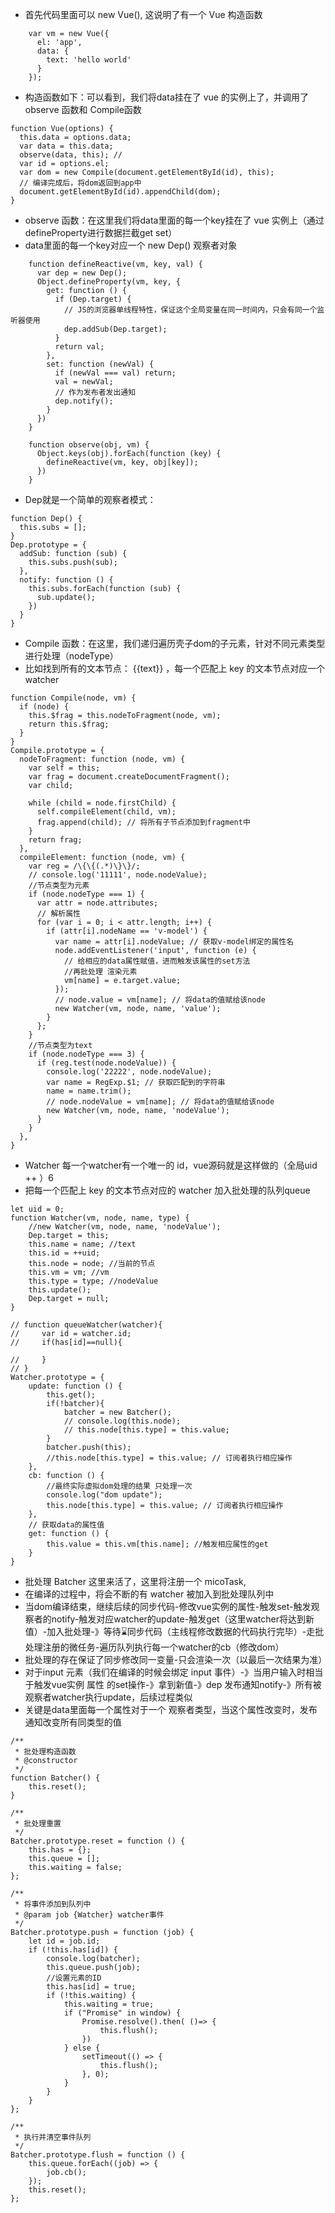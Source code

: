 * 首先代码里面可以 new Vue(), 这说明了有一个 Vue 构造函数
```
    var vm = new Vue({
      el: 'app',
      data: {
        text: 'hello world'
      }
    });
```
* 构造函数如下：可以看到，我们将data挂在了 vue 的实例上了，并调用了 observe 函数和 Compile函数
```
function Vue(options) {
  this.data = options.data;
  var data = this.data;
  observe(data, this); //
  var id = options.el;
  var dom = new Compile(document.getElementById(id), this);
  // 编译完成后，将dom返回到app中
  document.getElementById(id).appendChild(dom);
}
```
* observe 函数：在这里我们将data里面的每一个key挂在了 vue 实例上（通过defineProperty进行数据拦截get set）
* data里面的每一个key对应一个  new Dep() 观察者对象
```
    function defineReactive(vm, key, val) {
      var dep = new Dep();
      Object.defineProperty(vm, key, {
        get: function () {
          if (Dep.target) {
            // JS的浏览器单线程特性，保证这个全局变量在同一时间内，只会有同一个监听器使用
            dep.addSub(Dep.target);
          }
          return val;
        },
        set: function (newVal) {
          if (newVal === val) return;
          val = newVal;
          // 作为发布者发出通知
          dep.notify();
        }
      })
    }

    function observe(obj, vm) {
      Object.keys(obj).forEach(function (key) {
        defineReactive(vm, key, obj[key]);
      })
    }
```
* Dep就是一个简单的观察者模式：
```
function Dep() {
  this.subs = [];
}
Dep.prototype = {
  addSub: function (sub) {
    this.subs.push(sub);
  },
  notify: function () {
    this.subs.forEach(function (sub) {
      sub.update();
    })
  }
}
```
* Compile 函数：在这里，我们递归遍历壳子dom的子元素，针对不同元素类型进行处理（nodeType）
* 比如找到所有的文本节点： {{text}} ，每一个匹配上 key 的文本节点对应一个 watcher
```
function Compile(node, vm) {
  if (node) {
    this.$frag = this.nodeToFragment(node, vm);
    return this.$frag;
  }
}
Compile.prototype = {
  nodeToFragment: function (node, vm) {
    var self = this;
    var frag = document.createDocumentFragment();
    var child;

    while (child = node.firstChild) {
      self.compileElement(child, vm);
      frag.append(child); // 将所有子节点添加到fragment中
    }
    return frag;
  },
  compileElement: function (node, vm) {
    var reg = /\{\{(.*)\}\}/;
    // console.log('11111', node.nodeValue);
    //节点类型为元素
    if (node.nodeType === 1) {
      var attr = node.attributes;
      // 解析属性
      for (var i = 0; i < attr.length; i++) {
        if (attr[i].nodeName == 'v-model') {
          var name = attr[i].nodeValue; // 获取v-model绑定的属性名
          node.addEventListener('input', function (e) {
            // 给相应的data属性赋值，进而触发该属性的set方法
            //再批处理 渲染元素
            vm[name] = e.target.value;
          });
          // node.value = vm[name]; // 将data的值赋给该node
          new Watcher(vm, node, name, 'value');
        }
      };
    }
    //节点类型为text
    if (node.nodeType === 3) {
      if (reg.test(node.nodeValue)) {
        console.log('22222', node.nodeValue);
        var name = RegExp.$1; // 获取匹配到的字符串
        name = name.trim();
        // node.nodeValue = vm[name]; // 将data的值赋给该node
        new Watcher(vm, node, name, 'nodeValue');
      }
    }
  },
}
```
* Watcher 每一个watcher有一个唯一的 id，vue源码就是这样做的（全局uid ++ ）6
* 把每一个匹配上 key 的文本节点对应的 watcher 加入批处理的队列queue
```
let uid = 0;
function Watcher(vm, node, name, type) {
    //new Watcher(vm, node, name, 'nodeValue');
    Dep.target = this;
    this.name = name; //text
    this.id = ++uid;
    this.node = node; //当前的节点
    this.vm = vm; //vm 
    this.type = type; //nodeValue
    this.update();
    Dep.target = null;
}

// function queueWatcher(watcher){
//     var id = watcher.id;
//     if(has[id]==null){

//     }
// }
Watcher.prototype = {
    update: function () {
        this.get();
        if(!batcher){
            batcher = new Batcher();
            // console.log(this.node);
            // this.node[this.type] = this.value;
        }
        batcher.push(this);
        //this.node[this.type] = this.value; // 订阅者执行相应操作
    },
    cb: function () {
        //最终实际虚拟dom处理的结果 只处理一次
        console.log("dom update");
        this.node[this.type] = this.value; // 订阅者执行相应操作
    },
    // 获取data的属性值
    get: function () {
        this.value = this.vm[this.name]; //触发相应属性的get
    }
}
```
* 批处理 Batcher 这里来活了，这里将注册一个 micoTask, 
* 在编译的过程中，将会不断的有 watcher 被加入到批处理队列中
* 当dom编译结束，继续后续的同步代码-修改vue实例的属性-触发set-触发观察者的notify-触发对应watcher的update-触发get（这里watcher将达到新值）-加入批处理-》等待⌛️同步代码（主线程修改数据的代码执行完毕）-走批处理注册的微任务-遍历队列执行每一个watcher的cb（修改dom）
* 批处理的存在保证了同步修改同一变量-只会渲染一次（以最后一次结果为准）
* 对于input 元素（我们在编译的时候会绑定 input 事件）-》当用户输入时相当于触发vue实例 属性 的set操作-》拿到新值-》dep 发布通知notify-》所有被观察者watcher执行update，后续过程类似
* 关键是data里面每一个属性对于一个 观察者类型，当这个属性改变时，发布通知改变所有同类型的值 
```
/**
 * 批处理构造函数
 * @constructor
 */
function Batcher() {
    this.reset();
}

/**
 * 批处理重置
 */
Batcher.prototype.reset = function () {
    this.has = {};
    this.queue = [];
    this.waiting = false;
};

/**
 * 将事件添加到队列中
 * @param job {Watcher} watcher事件
 */
Batcher.prototype.push = function (job) {
    let id = job.id;
    if (!this.has[id]) {
        console.log(batcher);
        this.queue.push(job);
        //设置元素的ID
        this.has[id] = true;
        if (!this.waiting) {
            this.waiting = true;
            if ("Promise" in window) {
                Promise.resolve().then( ()=> {
                    this.flush();
                })
            } else {
                setTimeout(() => {
                    this.flush();
                }, 0);
            }
        }
    }
};

/**
 * 执行并清空事件队列
 */
Batcher.prototype.flush = function () {
    this.queue.forEach((job) => {
        job.cb();
    });
    this.reset();
};
```